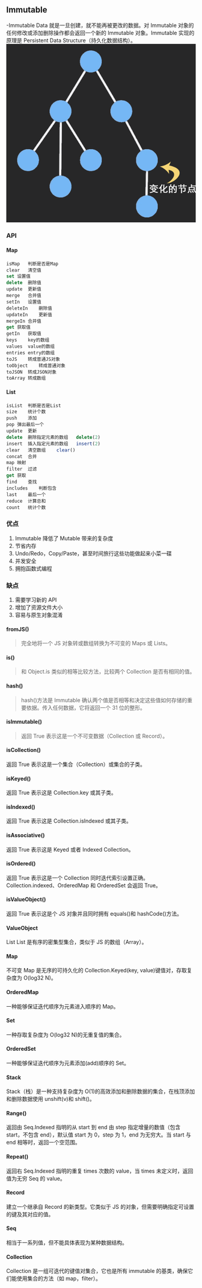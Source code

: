 ## Immutable

-Immutable Data 就是一旦创建，就不能再被更改的数据。对 Immutable 对象的任何修改或添加删除操作都会返回一个新的 Immutable 对象。Immutable 实现的原理是 Persistent Data Structure（持久化数据结构）。
![Immutable](./img/img.gif)

### API

#### Map

```javascript
isMap   判断是否是Map
clear   清空值
set 设置值
delete  删除值
update  更新值
merge   合并值
setIn   设置值
deleteIn    删除值
updateIn    更新值
mergeIn 合并值
get 获取值
getIn   获取值
keys    key的数组
values  value的数组
entries entry的数组
toJS    转成普通JS对象
toObject    转成普通对象
toJSON  转成JSON对象
toArray 转成数组
```

#### List

```javascript
isList  判断是否是List
size    统计个数
push    添加  
pop 弹出最后一个  
update  更新  
delete  删除指定元素的数组   delete(2)
insert  插入指定元素的数组   insert(2)
clear   清空数组    clear()
concat  合并  
map 映射  
filter  过滤  
get 获取  
find    查找  
includes    判断包含
last    最后一个
reduce  计算总和
count   统计个数
```

### 优点

1.  Immutable 降低了 Mutable 带来的复杂度
2.  节省内存
3.  Undo/Redo，Copy/Paste，甚至时间旅行这些功能做起来小菜一碟
4.  并发安全
5.  拥抱函数式编程

### 缺点

1.  需要学习新的 API
2.  增加了资源文件大小
3.  容易与原生对象混淆

#### fromJS()

> 完全地将一个 JS 对象转或数组转换为不可变的 Maps 或 Lists。

#### is()

> 和 Object.is 类似的相等比较方法，比较两个 Collection 是否有相同的值。

#### hash()

> hash()方法是 Immutable 确认两个值是否相等和决定这些值如何存储的重要依据。传入任何数据，它将返回一个 31 位的整形。

#### isImmutable()

> 返回 True 表示这是一个不可变数据（Collection 或 Record）。

#### isCollection()

返回 True 表示这是一个集合（Collection）或集合的子类。

#### isKeyed()

返回 True 表示这是 Collection.key 或其子类。

#### isIndexed()

返回 True 表示这是 Collection.isIndexed 或其子类。

#### isAssociative()

返回 True 表示这是 Keyed 或者 Indexed Collection。

#### isOrdered()

返回 True 表示这是一个 Collection 同时迭代索引设置正确。Collection.indexed、OrderedMap 和 OrderedSet 会返回 True。

#### isValueObject()

返回 True 表示这是个 JS 对象并且同时拥有 equals()和 hashCode()方法。

#### ValueObject

List
List 是有序的密集型集合，类似于 JS 的数组（Array）。

#### Map

不可变 Map 是无序的可持久化的 Collection.Keyed(key, value)键值对，存取复杂度为 O(log32 N)。

#### OrderedMap

一种能够保证迭代顺序为元素进入顺序的 Map。

#### Set

一种存取复杂度为 O(log32 N)的无重复值的集合。

#### OrderedSet

一种能够保证迭代顺序为元素添加(add)顺序的 Set。

#### Stack

Stack（栈）是一种支持复杂度为 O(1)的高效添加和删除数据的集合，在栈顶添加和删除数据使用 unshift(v)和 shift()。

#### Range()

返回由 Seq.Indexed 指明的从 start 到 end 由 step 指定增量的数值（包含 start，不包含 end），默认值 start 为 0，step 为 1，end 为无穷大。当 start 与 end 相等时，返回一个空范围。

#### Repeat()

返回右 Seq.Indexed 指明的重复 times 次数的 value，当 times 未定义时，返回值为无穷 Seq 的 value。

#### Record

建立一个继承自 Record 的新类型。它类似于 JS 的对象，但需要明确指定可设置的键及其对应的值。

#### Seq

相当于一系列值，但不能具体表现为某种数据结构。

#### Collection

Collection 是一组可迭代的键值对集合，它也是所有 immutable 的基类，确保它们能使用集合的方法（如 map，filter）。
